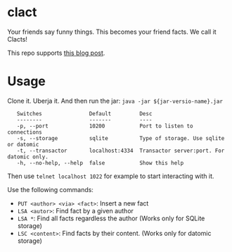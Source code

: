 clact
=====

Your friends say funny things. This becomes your friend facts. We call it Clacts!

This repo supports [this blog post](http://paulosuzart.github.com/blog/2012/07/09/tcp-server-with-clojure-aleph-and-gloss/).

Usage
=====
Clone it. Uberja it. And then run the jar: `java -jar ${jar-versio-name}.jar`

```
   Switches               Default         Desc                                      
   --------               -------         ----                                     
   -p, --port             10200           Port to listen to connections             
   -s, --storage          sqlite          Type of storage. Use sqlite or datomic    
   -t, --transactor       localhost:4334  Transactor server:port. For datomic only. 
   -h, --no-help, --help  false           Show this help 
``` 

Then use `telnet localhost 1022` for example to start interacting with
it.

Use the following commands:

   * `PUT <author> <via> <fact>`: Insert a new fact
   * `LSA <autor>`: Find fact by a given author
   * `LSA *`: Find all facts regardless the author (Works only for
SQLite storage)
   * `LSC <content>`: Find facts by their content. (Works only for
datomic storage)
